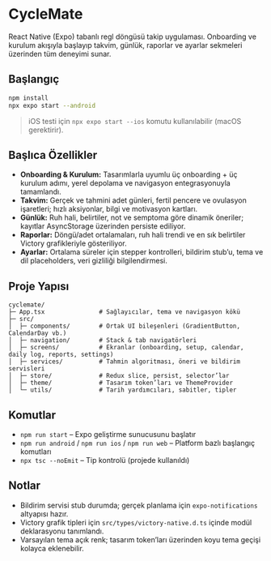 ﻿# CycleMate

React Native (Expo) tabanlı regl döngüsü takip uygulaması. Onboarding ve kurulum akışıyla başlayıp takvim, günlük, raporlar ve ayarlar sekmeleri üzerinden tüm deneyimi sunar.

## Başlangıç

```bash
npm install
npx expo start --android
```

> iOS testi için `npx expo start --ios` komutu kullanılabilir (macOS gerektirir).

## Başlıca Özellikler

- **Onboarding & Kurulum:** Tasarımlarla uyumlu üç onboarding + üç kurulum adımı, yerel depolama ve navigasyon entegrasyonuyla tamamlandı.
- **Takvim:** Gerçek ve tahmini adet günleri, fertil pencere ve ovulasyon işaretleri; hızlı aksiyonlar, bilgi ve motivasyon kartları.
- **Günlük:** Ruh hali, belirtiler, not ve semptoma göre dinamik öneriler; kayıtlar AsyncStorage üzerinden persiste ediliyor.
- **Raporlar:** Döngü/adet ortalamaları, ruh hali trendi ve en sık belirtiler Victory grafikleriyle gösteriliyor.
- **Ayarlar:** Ortalama süreler için stepper kontrolleri, bildirim stub’u, tema ve dil placeholders, veri gizliliği bilgilendirmesi.

## Proje Yapısı

```
cyclemate/
├─ App.tsx               # Sağlayıcılar, tema ve navigasyon kökü
├─ src/
│  ├─ components/        # Ortak UI bileşenleri (GradientButton, CalendarDay vb.)
│  ├─ navigation/        # Stack & tab navigatörleri
│  ├─ screens/           # Ekranlar (onboarding, setup, calendar, daily log, reports, settings)
│  ├─ services/          # Tahmin algoritması, öneri ve bildirim servisleri
│  ├─ store/             # Redux slice, persist, selector’lar
│  ├─ theme/             # Tasarım token’ları ve ThemeProvider
│  └─ utils/             # Tarih yardımcıları, sabitler, tipler
```

## Komutlar

- `npm run start` – Expo geliştirme sunucusunu başlatır
- `npm run android` / `npm run ios` / `npm run web` – Platform bazlı başlangıç komutları
- `npx tsc --noEmit` – Tip kontrolü (projede kullanıldı)

## Notlar

- Bildirim servisi stub durumda; gerçek planlama için `expo-notifications` altyapısı hazır.
- Victory grafik tipleri için `src/types/victory-native.d.ts` içinde modül deklarasyonu tanımlandı.
- Varsayılan tema açık renk; tasarım token’ları üzerinden koyu tema geçişi kolayca eklenebilir.
